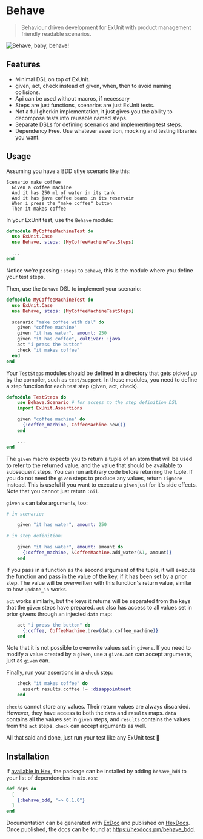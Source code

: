 # Behave
> Behaviour driven development for ExUnit with product management friendly readable scenarios.

![Behave, baby, behave!](https://i.giphy.com/3o7bu1iM5MSwG2y7NS.gif)

## Features

* Minimal DSL on top of ExUnit.
* given, act, check instead of given, when, then to avoid naming collisions.
* Api can be used without macros, if necessary
* Steps are just functions, scenarios are just ExUnit tests.
* Not a full gherkin implementation, it just gives you the ability to decompose tests into reusable named steps.
* Separate DSLs for defining scenarios and implementing test steps.
* Dependency Free. Use whatever assertion, mocking and testing libraries you want.

## Usage

Assuming you have a BDD stlye scenario like this:

```Gherkin
Scenario make coffee
  Given a coffee machine
  And it has 250 ml of water in its tank
  And it has java coffee beans in its reservoir
  When i press the "make coffee" button
  Then it makes coffee
```

In your ExUnit test, use the `Behave` module:

```elixir
defmodule MyCoffeeMachineTest do
  use ExUnit.Case
  use Behave, steps: [MyCoffeeMachineTestSteps]

  ...
end

```

Notice we're passing `:steps` to `Behave`, this is the module where you define your test steps.

Then, use the `Behave` DSL to implement your scenario:

```elixir
defmodule MyCoffeeMachineTest do
  use ExUnit.Case
  use Behave, steps: [MyCoffeeMachineTestSteps]

  scenario "make coffee with dsl" do
    given "coffee machine"
    given "it has water", amount: 250
    given "it has coffee", cultivar: :java
    act "i press the button"
    check "it makes coffee"
  end
end
```

Your `TestSteps` modules should be defined in a directory that gets picked up by the compiler, such as `test/support`.
In those modules, you need to define a step function for each test step (given, act, check).

```elixir
defmodule TestSteps do
    use Behave.Scenario # for access to the step definition DSL
    import ExUnit.Assertions

    given "coffee machine" do
      {:coffee_machine, CoffeeMachine.new()}
    end

    ...
end
```

The `given` macro expects you to return a tuple of an atom that will be used to refer to the returned value, and the value that should be available to subsequent steps.
You can run arbitrary code before returning the tuple. If you do not need the `given` steps to produce any values, return `:ignore` instead.
This is useful if you want to execute a `given` just for it's side effects. Note that you cannot just return `:nil`.

`given` s can take arguments, too: 

```elixir
# in scenario:

    given "it has water", amount: 250
    
# in step definition:

    given "it has water", amount: amount do
      {:coffee_machine, &CoffeeMachine.add_water(&1, amount)}
    end

```

If you pass in a function as the second argument of the tuple, it will execute the function and pass in the value of the key, if it has been set by a prior step.
The value will be overwritten with this function's return value, similar to how `update_in` works.

`act` works similarly, but the keys it returns will be separated from the keys that the `given` steps have prepared. `act` also has access to all values set in prior
givens through an injected `data` map:

```elixir
    act "i press the button" do
      {:coffee, CoffeeMachine.brew(data.coffee_machine)}
    end
```

Note that it is not possible to overwrite values set in `givens`. If you need to modify a value created by a `given`, use a `given`. 
`act` can accept arguments, just as `given` can.

Finally, run your assertions in a `check` step:

```elixir
    check "it makes coffee" do
      assert results.coffee != :disappointment
    end
```

`check`s cannot store any values. Their return values are always discarded. However, they have access to both the `data` and `results` maps. 
`data` contains all the values set in `given` steps, and `results` contains the values from the `act` steps.
`check` can accept arguments as well.

All that said and done, just run your test like any ExUnit test 🎉


## Installation

If [available in Hex](https://hex.pm/docs/publish), the package can be installed
by adding `behave_bdd` to your list of dependencies in `mix.exs`:

```elixir
def deps do
  [
    {:behave_bdd, "~> 0.1.0"}
  ]
end
```

Documentation can be generated with [ExDoc](https://github.com/elixir-lang/ex_doc)
and published on [HexDocs](https://hexdocs.pm). Once published, the docs can
be found at <https://hexdocs.pm/behave_bdd>.

